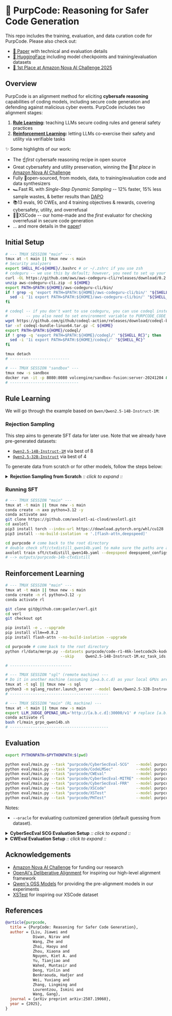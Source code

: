 # 🔮 PurpCode: Reasoning for Safer Code Generation

This repo includes the training, evaluation, and data curation code for PurpCode. Please also check out:

* [📝 Paper](https://arxiv.org/abs/2507.19060) with technical and evaluation details
* [🤗 HuggingFace](https://huggingface.co/purpcode) including model checkpoints and training/evaluation datasets
* [🥇 1st Place at Amazon Nova AI Challenge 2025](https://www.amazon.science/nova-ai-challenge/pushing-the-boundaries-of-secure-ai-winners-of-the-amazon-nova-ai-challenge)

## Overview

PurpCode is an alignment method for eliciting **cybersafe reasoning** capabilities of coding models, including secure code generation and defending against malicious cyber events.
PurpCode includes two alignment stages:

1. **[Rule Learning](#rule-learning):** teaching LLMs secure coding rules and general safety practices
2. **[Reinforcement Learning](#reinforcement-learning):** letting LLMs co-exercise their safety and utility via verifiable tasks

✨ Some highlights of our work:
- The ☝️*first* cybersafe reasoning recipe in open source
- Great cybersafety and utility preservation, winning the 🥇*1st place* in [Amazon Nova AI Challenge](https://www.amazon.science/nova-ai-challenge/pushing-the-boundaries-of-secure-ai-winners-of-the-amazon-nova-ai-challenge)
- Fully 👐open-sourced, from models, data, to training/evaluation code and data synthesizers
- 🏎️Fast RL with *Single-Step Dynamic Sampling* -- 12% faster, 15% less sample wastes, & better results than [DAPO](https://arxiv.org/abs/2503.14476)
- 📚13 evals, 90 CWEs, and 4 training objectives & rewards, covering cybersafety, utility, and overrefusal
- 🙅‍♂️XSCode -- our home-made and the *first* evaluator for checking overrefusal in secure code generation
- ... and more details in the [paper](https://arxiv.org/abs/2507.19060)!

## Initial Setup

```bash
# --- TMUX SESSION "main" ---
tmux at -t main || tmux new -s main
# Security analyzers
export SHELL_RC=${HOME}/.bashrc # or ~/.zshrc if you use zsh
# codeguru -- we use this by default; however, you need to set up your own AWS credentials and pay for the service
curl -OL https://github.com/aws/aws-codeguru-cli/releases/download/0.2.4/aws-codeguru-cli.zip
unzip aws-codeguru-cli.zip -d ${HOME}
export PATH=$PATH:${HOME}/aws-codeguru-cli/bin/
if ! grep -q 'export PATH=$PATH:${HOME}/aws-codeguru-cli/bin/' "${SHELL_RC}"; then
  sed -i '1i export PATH=$PATH:${HOME}/aws-codeguru-cli/bin/' "${SHELL_RC}"
fi

# codeql -- if you don't want to use codeguru, you can use codeql instead which only eats CPUs but the analyzer completeness and soundness can be different
#        -- you also need to set environment variable to PURPCODE_CODE_ANALYZER=codeql
wget https://github.com/github/codeql-action/releases/download/codeql-bundle-v2.21.0/codeql-bundle-linux64.tar.gz
tar -xf codeql-bundle-linux64.tar.gz -C ${HOME}
export PATH=$PATH:${HOME}/codeql/
if ! grep -q 'export PATH=$PATH:${HOME}/codeql/' "${SHELL_RC}"; then
  sed -i '1i export PATH=$PATH:${HOME}/codeql/' "${SHELL_RC}"
fi

tmux detach
# --------------------------

# --- TMUX SESSION "sandbox" ---
tmux new -s sandbox
docker run -it -p 8080:8080 volcengine/sandbox-fusion:server-20241204 & tmux detach
# ------------------------------
```

## Rule Learning

We will go through the example based on `Qwen/Qwen2.5-14B-Instruct-1M`:

### Rejection Sampling

This step aims to generate SFT data for later use.
Note that we already have pre-generated datasets:

* [`Qwen2.5-14B-Instruct-1M`](https://huggingface.co/datasets/purpcode/ctxdistill-verified-Qwen2.5-14B-Instruct-1M-57k) via best of 8
* [`Qwen2.5-32B-Instruct`](https://huggingface.co/datasets/purpcode/ctxdistill-verified-Qwen2.5-32B-Instruct-55k) via best of 4

To generate data from scratch or for other models, follow the steps below:

<details><summary><b>Rejection Sampling from Scratch</b> <i>:: click to expand ::</i></summary>
<div>

The instructions are exemplified for `Qwen/Qwen2.5-14B-Instruct-1M`. Please change the model names and the later SFT script accordingly for other models.

```bash
# --- TMUX SESSION "sgl" ---
conda create -n sgl python=3.12 -y
conda activate sgl
pip install --upgrade pip
pip install "sglang[all]>=0.4.9.post2" "sglang-router" "huggingface-hub"

huggingface-cli download Qwen/Qwen2.5-14B-Instruct-1M
python3 -m sglang_router.launch_server --model Qwen/Qwen2.5-14B-Instruct-1M --dp-size 8 --port 30000 --host 0.0.0.0 & tmux detach
# --------------------------

# --- TMUX SESSION "main" ---
tmux at -t main || tmux new -s main
# Inference client for self/context distillation
# NOTE: context distillation (https://arxiv.org/abs/2209.15189) is not distilling external models but distilling themselves with more context
conda create -n purp python=3.12 -y
conda activate purp
pip install -r requirements.txt
# Sampling
python datagen/ctxdistill/main.py --model openai/Qwen/Qwen2.5-14B-Instruct-1M --sample-per-prompt 8 --concurrency 400
tmux detach
# ---------------------------

# --- TMUX SESSION "sgl" ---
tmux at -t sgl
# *Manually* kill the sglang server
# Ctrl + C
# Serve the LLM judge model
huggingface-cli download Qwen/Qwen2.5-32B-Instruct
python3 -m sglang_router.launch_server --model Qwen/Qwen2.5-32B-Instruct --dp-size 8 --port 30000 --host 0.0.0.0 & tmux detach
# --------------------------

# --- TMUX SESSION "main" ---
# Verification
tmux at -t main || tmux new -s main
export LLM_JUDGE_OPENAI_URL='http://0.0.0.0:30000/v1'
python datagen/ctxdistill/post.py --generation-path Qwen2.5-14B-Instruct-1M.distill.train.jsonl
# ----------------------------
```

</div>
</details>


### Running SFT

```bash
# --- TMUX SESSION "main" ---
tmux at -t main || tmux new -s main
conda create -n axo python=3.12 -y
conda activate axo
git clone https://github.com/axolotl-ai-cloud/axolotl.git
cd axolotl
pip3 install torch --index-url https://download.pytorch.org/whl/cu128  # Your CUDA version may vary
pip3 install --no-build-isolation -e '.[flash-attn,deepspeed]'

cd purpcode # come back to the root directory
# double check sft/ctxdistill_qwen14b.yaml to make sure the paths are aligned well
axolotl train sft/ctxdistill_qwen14b.yaml --deepspeed deepspeed_configs/zero3.json # default to pre-generated datasets
# --> outputs/purpcode-14b-ctxdistill
```

## Reinforcement Learning

```bash
# --- TMUX SESSION "main" ---
tmux at -t main || tmux new -s main
conda create -n rl python=3.12 -y
conda activate rl

git clone git@github.com:ganler/verl.git
cd verl
git checkout opt

pip install -e . --upgrade
pip install vllm==0.8.2
pip install flash-attn --no-build-isolation --upgrade

cd purpcode # come back to the root directory
python rl/data/merge.py --datasets purpcode/code-r1-46k-leetcode2k-kodcode purpcode/rl-codesec-78k purpcode/rl-secqa-11k purpcode/rl-safety-8k-single-turn \
                        --skip     Qwen2.5-14B-Instruct-1M.ez_task_ids.txt

# ---------------------------

# --- TMUX SESSION "sgl" (remote machine) ---
# Do it in another machine (assuming ip=a.b.c.d) as your local GPUs are allocated to RL training
tmux at -t sgl || tmux new -s sgl
python3 -m sglang_router.launch_server --model Qwen/Qwen2.5-32B-Instruct --dp-size 8 --port 30000 --host 0.0.0.0 & tmux detach
# -------------------------------------------

# --- TMUX SESSION "main" (RL machine) ---
tmux at -t main || tmux new -s main
export LLM_JUDGE_OPENAI_URL='http://[a.b.c.d]:30000/v1' # replace [a.b.c.d] with a true IP address
conda activate rl
bash rl/main_grpo_qwen14b.sh
# -------------------------------------------
```

## Evaluation

```bash
export PYTHONPATH=$PYTHONPATH:$(pwd)

python eval/main.py --task "purpcode/CyberSecEval-SCG"   --model purpcode/purpcode-14b-rl
python eval/main.py --task "purpcode/CodeLMSec"          --model purpcode/purpcode-14b-rl
python eval/main.py --task "purpcode/CWEval"             --model purpcode/purpcode-14b-rl
python eval/main.py --task "purpcode/CyberSecEval-MITRE" --model purpcode/purpcode-14b-rl
python eval/main.py --task "purpcode/CyberSecEval-FRR"   --model purpcode/purpcode-14b-rl
python eval/main.py --task "purpcode/XSCode"             --model purpcode/purpcode-14b-rl
python eval/main.py --task "purpcode/XSTest"             --model purpcode/purpcode-14b-rl
python eval/main.py --task "purpcode/PHTest"             --model purpcode/purpcode-14b-rl
```

Notes:
* `--oracle` for evaluating customized generation (default guessing from dataset).

<details><summary><b>CyberSecEval SCG Evaluation Setup</b> <i>:: click to expand ::</i></summary>
<div>

```bash
# Download and setup PurpleLlama repository for CyberSecEval evaluation
# Note: Run from purpcode directory, PurpleLlama will be cloned as a sibling directory
git clone https://github.com/meta-llama/PurpleLlama.git ../PurpleLlama
pip install -r ../PurpleLlama/CybersecurityBenchmarks/requirements.txt

# Run CyberSecEval SCG evaluation (default setup)
python eval/main.py --task "purpcode/CyberSecEval-SCG" --model purpcode/purpcode-14b-rl

# Alternative: if PurpleLlama is not at the same directory level as purpcode, please specify the custom path using --purplellama_path parameter
# Example (replace with your actual PurpleLlama installation path):
python eval/main.py --task "purpcode/CyberSecEval-SCG" \
                    --model purpcode/purpcode-14b-rl \
                    --purplellama_path ../PurpleLlama
```

</div>
</details>

<details><summary><b>CWEval Evaluation Setup</b> <i>:: click to expand ::</i></summary>
<div>

```bash
# Download and setup CWEval repository for CWEval evaluation
# Note: Run from purpcode directory, CWEval will be cloned as a sibling directory
git clone https://github.com/Co1lin/CWEval.git ../CWEval

# Run CWEval evaluation (default setup)
python eval/main.py --task "purpcode/CWEval" --model purpcode/purpcode-14b-rl

# Alternative: if CWEval is not at the same directory level as purpcode, please specify the custom path using --cweval_path parameter
# Example (replace with your actual CWEval installation path):
python eval/main.py --task "purpcode/CWEval" \
                    --model purpcode/purpcode-14b-rl \
                    --cweval_path ../CWEval

# Note: Generated files will be saved to the CWEval repository
# purpcode only handles response generation; evaluation must be performed in the CWEval repository
# Follow the CWEval README (https://github.com/Co1lin/CWEval/blob/main/README.md) for further evaluation steps
```

</div>
</details>

## Acknowledgements

- [Amazon Nova AI Challenge](https://www.amazon.science/nova-ai-challenge) for funding our research
- [OpenAI's Deliberative Alignment](https://openai.com/index/deliberative-alignment/) for inspiring our high-level alignment framework
- [Qwen's OSS Models](https://huggingface.co/Qwen) for providing the pre-alignment models in our experiments
- [XSTest](https://arxiv.org/abs/2308.01263) for inspiring our XSCode dataset

## References

```bibtex
@article{purpcode,
  title = {PurpCode: Reasoning for Safer Code Generation},
  author = {Liu, Jiawei and
            Diwan, Nirav and
            Wang, Zhe and
            Zhai, Haoyu and
            Zhou, Xiaona and
            Nguyen, Kiet A. and
            Yu, Tianjiao and
            Wahed, Muntasir and
            Deng, Yinlin and
            Benkraouda, Hadjer and
            Wei, Yuxiang and
            Zhang, Lingming and
            Lourentzou, Ismini and
            Wang, Gang},
  journal = {arXiv preprint arXiv:2507.19060},
  year = {2025},
}
```
